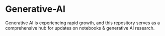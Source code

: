 # Generative-AI
Generative AI is experiencing rapid growth, and this repository serves as a comprehensive hub for updates on notebooks &amp; generative AI research.
